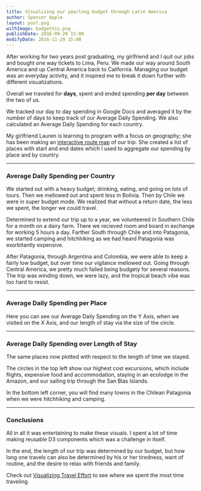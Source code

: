 ```yaml
---
title: Visualizing our yearlong budget through Latin America
author: Spencer Apple
layout: post.pug
withImage: budgetVis.png
publishDate: 2016-09-20 15:00
modifyDate: 2016-11-29 15:00
---
```


After working for two years post graduating, my girlfriend and I quit our jobs and bought one way tickets to Lima, Peru.
We made our way around South America and up Central America back to California.
Managing our budget was an everyday activity, and it inspired me to break it down further with different visualizations.

<span class="more"><span>

<link rel="stylesheet" href="css/main.css"></link>
<script type="text/javascript" src="lib/d3.min.js"></script>
<script type="text/javascript" src="src/graphComponents.js"></script>
<script type="text/javascript" src="src/main.js"></script>

Overall we traveled for **<span id="totalDays"></span> days**, spent **<span id="totalSpent"></span>** and ended spending **<span id="averageDailySpent"></span> per day** between the two of us.

We tracked our day to day spending in Google Docs and averaged it by the number of days to keep track of our Average Daily Spending. We also calculated an Average Daily Spending for each country. 

My girlfriend Lauren is learning to program with a focus on geography; she has been making an 
<a href="http://laurenmackey.com/route-map/" target="_blank">interactive route map</a> of our trip.
She created a list of places with start and end dates which I used to aggregate our spending by place and by country.

---
### Average Daily Spending per Country
<div id="budgetByCountry"></div>

We started out with a heavy budget; drinking, eating, and going on lots of tours. 
Then we mellowed out and spent less in Bolivia. 
Then by Chile we were in super budget mode. 
We realized that without a return date, the less we spent, the longer we could travel.

Determined to extend our trip up to a year, we volunteered in Southern Chile for a month on a dairy farm.
There we recieved room and board in exchange for working 5 hours a day.
Farther South through Chile and into Patagonia, we started camping and hitchhiking as we had heard Patagonia was exorbitantly expensive.

After Patagonia, through Argentina and Colombia, we were able to keep a fairly low budget, but over time our vigilance mellowed out. 
Going through Central America, we pretty much failed being budgety for several reasons. 
The trip was winding down, we were lazy, and the tropical beach vibe was too hard to resist.

---
### Average Daily Spending per Place
Here you can see our Average Daily Spending on the Y Axis, when we visited on the X Axis, and our length of stay via the size of the circle.
<div id="spendingPerPlace"></div>

---
### Average Daily Spending over Length of Stay
The same places now plotted with respect to the length of time we stayed.

The circles in the top left show our highest cost excursions, which include flights, expensive food and accommodation, staying in an ecolodge in the Amazon, and our sailing trip through the San Blas Islands.

In the bottom left corner, you will find many towns in the Chilean Patagonia when we were hitchhiking and camping.
<div id="avgVsLength"></div>

---
### Conclusions
All in all it was entertaining to make these visuals. 
I spent a lot of time making reusable D3 components which was a challenge in itself.

In the end, the length of our trip was determined by our budget, but how long one travels can also be determined by his or her tiredness, want of routine, and the desire to relax with friends and family.

Check out [Visualizing Travel Effort](/content/visualizing-travel-effort/) to see where we spent the most time traveling.
